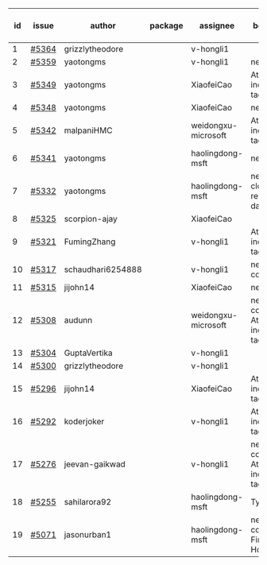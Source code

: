 | id | issue | author | package | assignee | bot advice | created date of issue | target release date | date from target |
| ------ | ------ | ------ | ------ | ------ | ------ | ------ | ------ | :-----: |
| 1 | [#5364](https://github.com/Azure/sdk-release-request/issues/5364) | grizzlytheodore |  | v-hongli1 |  | 07-18 | 08-23 |  |
| 2 | [#5359](https://github.com/Azure/sdk-release-request/issues/5359) | yaotongms |  | v-hongli1 | new issue. | 07-18 | 08-23 |  |
| 3 | [#5349](https://github.com/Azure/sdk-release-request/issues/5349) | yaotongms |  | XiaofeiCao | Attention to inconsistent tag. | 07-18 | 08-23 |  |
| 4 | [#5348](https://github.com/Azure/sdk-release-request/issues/5348) | yaotongms |  | XiaofeiCao | new issue. | 07-18 | 08-23 |  |
| 5 | [#5342](https://github.com/Azure/sdk-release-request/issues/5342) | malpaniHMC |  | weidongxu-microsoft | Attention to inconsistent tag. | 07-18 | 08-23 |  |
| 6 | [#5341](https://github.com/Azure/sdk-release-request/issues/5341) | yaotongms |  | haolingdong-msft | new issue. | 07-18 | 08-23 |  |
| 7 | [#5332](https://github.com/Azure/sdk-release-request/issues/5332) | yaotongms |  | haolingdong-msft | new issue. close to release date. | 07-18 | 07-23 | 2 |
| 8 | [#5325](https://github.com/Azure/sdk-release-request/issues/5325) | scorpion-ajay |  | XiaofeiCao |  | 07-09 | 07-31 |  |
| 9 | [#5321](https://github.com/Azure/sdk-release-request/issues/5321) | FumingZhang |  | v-hongli1 | Attention to inconsistent tag. | 07-05 | 07-25 |  |
| 10 | [#5317](https://github.com/Azure/sdk-release-request/issues/5317) | schaudhari6254888 |  | v-hongli1 | new comment. | 07-05 | 07-24 |  |
| 11 | [#5315](https://github.com/Azure/sdk-release-request/issues/5315) | jijohn14 |  | XiaofeiCao | new issue. | 07-02 | 07-26 |  |
| 12 | [#5308](https://github.com/Azure/sdk-release-request/issues/5308) | audunn |  | weidongxu-microsoft | new comment. Attention to inconsistent tag. | 06-27 | 07-26 |  |
| 13 | [#5304](https://github.com/Azure/sdk-release-request/issues/5304) | GuptaVertika |  | v-hongli1 |  | 06-27 | 07-25 |  |
| 14 | [#5300](https://github.com/Azure/sdk-release-request/issues/5300) | grizzlytheodore |  | v-hongli1 |  | 06-26 | 07-26 |  |
| 15 | [#5296](https://github.com/Azure/sdk-release-request/issues/5296) | jijohn14 |  | XiaofeiCao | Attention to inconsistent tag. | 06-25 | 07-26 |  |
| 16 | [#5292](https://github.com/Azure/sdk-release-request/issues/5292) | koderjoker |  | v-hongli1 | Attention to inconsistent tag. | 06-25 | 07-25 |  |
| 17 | [#5276](https://github.com/Azure/sdk-release-request/issues/5276) | jeevan-gaikwad |  | v-hongli1 | new comment. Attention to inconsistent tag. | 06-14 | 07-26 |  |
| 18 | [#5255](https://github.com/Azure/sdk-release-request/issues/5255) | sahilarora92 |  | haolingdong-msft | TypeSpec. | 06-05 | 06-21 |  |
| 19 | [#5071](https://github.com/Azure/sdk-release-request/issues/5071) | jasonurban1 |  | haolingdong-msft | new comment. FirstBeta. HoldOn. | 03-22 | 05-24 |  |
